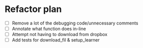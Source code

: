 # Refactor plan
- [ ] Remove a lot of the debugging code/unnecessary comments
- [ ] Annotate what function does in-line
- [ ] Attempt not having to download from dropbox
- [ ] Add tests for download_fil & setup_learner